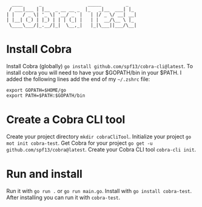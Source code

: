 ```
  ____      _                 _____         _   
 / ___|___ | |__  _ __ __ _  |_   _|__  ___| |_ 
| |   / _ \| '_ \| '__/ _` |   | |/ _ \/ __| __|
| |__| (_) | |_) | | | (_| |   | |  __/\__ \ |_ 
 \____\___/|_.__/|_|  \__,_|   |_|\___||___/\__|

```

# Install Cobra
Install Cobra (globally) `go install github.com/spf13/cobra-cli@latest`.
To install cobra you will need to have your $GOPATH/bin in your $PATH.
I added the following lines add the end of my `~/.zshrc` file:
```
export GOPATH=$HOME/go
export PATH=$PATH:$GOPATH/bin
```

# Create a Cobra CLI tool
Create your project directory `mkdir cobraCliTool`.
Initialize your project `go mot init cobra-test`.
Get Cobra for your project `go get -u github.com/spf13/cobra@latest`.
Create your Cobra CLI tool `cobra-cli init`.

# Run and install
Run it with `go run .` or `go run main.go`.
Install with `go install cobra-test`.
After installing you can run it with `cobra-test`.

